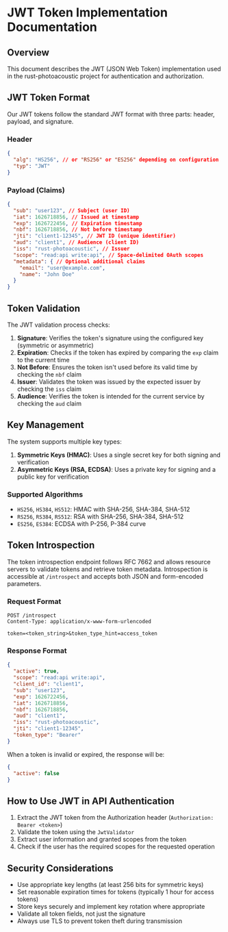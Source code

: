 # JWT Token Implementation Documentation

## Overview

This document describes the JWT (JSON Web Token) implementation used in the rust-photoacoustic project for authentication and authorization.

## JWT Token Format

Our JWT tokens follow the standard JWT format with three parts: header, payload, and signature.

### Header

```json
{
  "alg": "HS256", // or "RS256" or "ES256" depending on configuration
  "typ": "JWT"
}
```

### Payload (Claims)

```json
{
  "sub": "user123", // Subject (user ID)
  "iat": 1626718856, // Issued at timestamp
  "exp": 1626722456, // Expiration timestamp
  "nbf": 1626718856, // Not before timestamp
  "jti": "client1-12345", // JWT ID (unique identifier)
  "aud": "client1", // Audience (client ID)
  "iss": "rust-photoacoustic", // Issuer
  "scope": "read:api write:api", // Space-delimited OAuth scopes
  "metadata": { // Optional additional claims
    "email": "user@example.com",
    "name": "John Doe"
  }
}
```

## Token Validation

The JWT validation process checks:

1. **Signature**: Verifies the token's signature using the configured key (symmetric or asymmetric)
2. **Expiration**: Checks if the token has expired by comparing the `exp` claim to the current time
3. **Not Before**: Ensures the token isn't used before its valid time by checking the `nbf` claim
4. **Issuer**: Validates the token was issued by the expected issuer by checking the `iss` claim
5. **Audience**: Verifies the token is intended for the current service by checking the `aud` claim

## Key Management

The system supports multiple key types:

1. **Symmetric Keys (HMAC)**: Uses a single secret key for both signing and verification
2. **Asymmetric Keys (RSA, ECDSA)**: Uses a private key for signing and a public key for verification

### Supported Algorithms

- `HS256`, `HS384`, `HS512`: HMAC with SHA-256, SHA-384, SHA-512
- `RS256`, `RS384`, `RS512`: RSA with SHA-256, SHA-384, SHA-512
- `ES256`, `ES384`: ECDSA with P-256, P-384 curve

## Token Introspection

The token introspection endpoint follows RFC 7662 and allows resource servers to validate tokens and retrieve token metadata. Introspection is accessible at `/introspect` and accepts both JSON and form-encoded parameters.

### Request Format

```
POST /introspect
Content-Type: application/x-www-form-urlencoded

token=<token_string>&token_type_hint=access_token
```

### Response Format

```json
{
  "active": true,
  "scope": "read:api write:api",
  "client_id": "client1",
  "sub": "user123",
  "exp": 1626722456,
  "iat": 1626718856,
  "nbf": 1626718856,
  "aud": "client1",
  "iss": "rust-photoacoustic",
  "jti": "client1-12345",
  "token_type": "Bearer"
}
```

When a token is invalid or expired, the response will be:

```json
{
  "active": false
}
```

## How to Use JWT in API Authentication

1. Extract the JWT token from the Authorization header (`Authorization: Bearer <token>`)
2. Validate the token using the `JwtValidator`
3. Extract user information and granted scopes from the token
4. Check if the user has the required scopes for the requested operation

## Security Considerations

- Use appropriate key lengths (at least 256 bits for symmetric keys)
- Set reasonable expiration times for tokens (typically 1 hour for access tokens)
- Store keys securely and implement key rotation where appropriate
- Validate all token fields, not just the signature
- Always use TLS to prevent token theft during transmission
